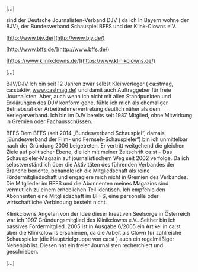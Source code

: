 [...]

sind der Deutsche Journalisten-Verband DJV ( da ich In Bayern wohne der
BJV), der Bundesverband Schauspiel BFFS und der Klink-Clowns e.V.

[http://www.bjv.de/](http://www.bjv.de/)

[http://www.bffs.de/](http://www.bffs.de/)

[https://www.klinikclowns.de/](https://www.klinikclowns.de/)

[...]

BJV/DJV
Ich bin seit 12 Jahren zwar selbst Kleinverleger ( ca:stmag, ca:staktiv,
www.castmag.de) und damit auch Auftraggeber für freie Journalisten. Aber,
auch wenn ich nicht mit allen Standpunkten und Erklärungen des DJV konform
gehe, fühle ich mich als ehemaliger Betriebsrat der Arbeitnehmervertretung
deutlich näher als dem Verlegerverband. Ich bin im DJV bereits seit 1987
Mitglied, ohne Mitwirkung in Gremien oder Fachausschüssen.

BFFS
Dem BFFS (seit 2014 „Bundesverband Schauspiel“, damals „Bundesverband der
Film- und Fernseh-Schauspieler“) bin ich unmittelbar nach der Gründung 2006
beigetreten. Er vertritt weitgehend die gleichen Ziele auf politischer
Ebene, die ich mit meiner Zeitschrift ca:st – Das Schauspieler-Magazin auf
journalistischem Weg seit 2002 verfolge. Da ich selbstverständlich über die
Aktivitäten des führenden Verbandes der Branche berichte, behandle ich die
Mitgliedschaft als reine Fördermitgliedschaft und engagiere mich nicht in
Gremien des Verbandes. Die Mitglieder im BFFS und die Abonnenten meines
Magazins sind vermutlich zu einem erheblichen Teil identisch. Ich empfehle
den Abonnenten eine Mitgliedschaft im BFFS, eine personelle oder
wirtschaftliche Verbindung besteht nicht.

Klinikclowns
Angetan von der Idee dieser kreativen Seelsorge in Österreich war ich 1997
Gründungsmitglied des Klinikclowns e.V.. Seither bin ich passives
Fördermitglied. 2005 ist in Ausgabe 6/2005 ein Artikel in ca:st über die
Klinikclowns erschienen, da die Arbeit als Clown für zahlreiche Schauspieler
(die Hauptzielgruppe von ca:st ) auch ein regelmäßiger Nebenjob ist. Diesen
hat ein freier Journalisten recherchiert und geschrieben.

[...]
